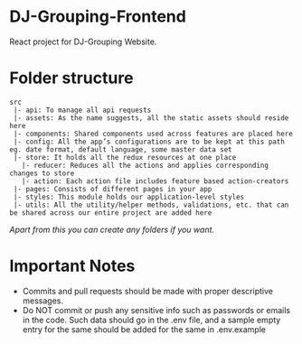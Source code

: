 # DJ-Grouping-Frontend
React project for DJ-Grouping Website.

# Folder structure
```
src
 |- api: To manage all api requests
 |- assets: As the name suggests, all the static assets should reside here
 |- components: Shared components used across features are placed here
 |- config: All the app’s configurations are to be kept at this path eg. date format, default language, some master data set
 |- store: It holds all the redux resources at one place
   |- reducer: Reduces all the actions and applies corresponding changes to store
   |- action: Each action file includes feature based action-creators
 |- pages: Consists of different pages in your app
 |- styles: This module holds our application-level styles
 |- utils: All the utility/helper methods, validations, etc. that can be shared across our entire project are added here
```

_Apart from this you can create any folders if you want._

# Important Notes
- Commits and pull requests should be made with proper descriptive messages.
- Do NOT commit or push any sensitive info such as passwords or emails in the code. Such data should go in the .env file, and a sample empty entry for the same should be added for the same in .env.example